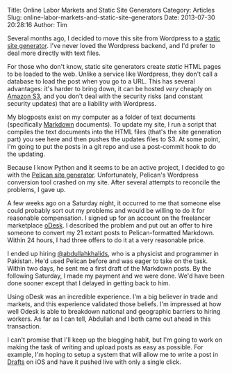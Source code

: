 Title: Online Labor Markets and Static Site Generators
Category: Articles
Slug: online-labor-markets-and-static-site-generators
Date: 2013-07-30 20:28:16
Author: Tim

Several months ago, I decided to move this site from Wordpress to a [static site generator](http://www.mickgardner.com/2012/12/an-introduction-to-static-site.html). I've never loved the Wordpress  backend, and I'd prefer to deal more directly with text files.

For those who don't know, static site generators create _static_ HTML pages to be loaded to the web. Unlike a service like Wordpress, they don't call a database to load the post when you go to a URL. This has several advantages: it's harder to bring down, it can be hosted _very_ cheaply on [Amazon S3](http://aws.amazon.com/s3/), and you don't deal with the security risks (and constant security updates) that are a liability with Wordpress.

My blogposts exist on my computer as a folder of text documents (specifically [Markdown](http://en.wikipedia.org/wiki/Markdown) documents). To update my site, I run a script that compiles the text documents into the HTML files (that's the site generation part) you see here and then pushes the updates files to S3. At some point, I'm going to put the posts in a git repo and use a post-commit hook to do the updating.

Because I know Python and it seems to be an active project, I decided to go with the [Pelican site generator](http://docs.getpelican.com/en/3.2/). Unfortunately, Pelican's Wordpress conversion tool crashed on my site. After several attempts to reconcile the problems, I gave up.

A few weeks ago on a Saturday night, it occurred to me that someone else could probably sort out my problems and would be willing to do it for reasonable compensation. I signed up for an account on the freelancer marketplace [oDesk](https://www.odesk.com/). I described the problem and put out an offer to hire someone to convert my 21 extant posts to Pelican-formatted Markdown. Within 24 hours, I had three offers to do it at a very reasonable price.

I ended up hiring [@abdullahkhalids](https://twitter.com/abdullahkhalids), who is a physicist and programmer in Pakistan. He'd used Pelican before and was eager to take on the task. Within two days, he sent me a first draft of the Markdown posts. By the following Saturday, I made my payment and we were done. We'd have been done sooner except that I delayed in getting back to him.

Using oDesk was an incredible experience. I'm a big believer in trade and markets, and this experience validated those beliefs. I'm impressed at how well Odesk is able to breakdown national and geographic barriers to hiring workers. As far as I can tell, Abdullah and I both came out ahead in this transaction.

I can't promise that I'll keep up the blogging habit, but I'm going to work on making the task of writing and upload posts as easy as possible. For example, I'm hoping to setup a system that will allow me to write a post in [Drafts](http://agiletortoise.com/drafts/) on iOS and have it pushed live with only a single click.